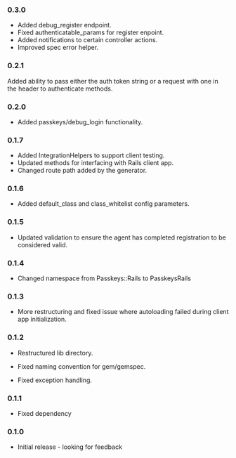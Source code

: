 ### 0.3.0

* Added debug_register endpoint.
* Fixed authenticatable_params for register enpoint.
* Added notifications to certain controller actions.
* Improved spec error helper.

### 0.2.1

Added ability to pass either the auth token string or a request with one in the header to authenticate methods.

### 0.2.0

* Added passkeys/debug_login functionality.

### 0.1.7

* Added IntegrationHelpers to support client testing.
* Updated methods for interfacing with Rails client app.
* Changed route path added by the generator.

### 0.1.6

* Added default_class and class_whitelist config parameters.

### 0.1.5

* Updated validation to ensure the agent has completed registration to be considered valid.

### 0.1.4

* Changed namespace from Passkeys::Rails to PasskeysRails

### 0.1.3

* More restructuring and fixed issue where autoloading failed
  during client app initialization.

### 0.1.2

* Restructured lib directory.

* Fixed naming convention for gem/gemspec.

* Fixed exception handling.

### 0.1.1

* Fixed dependency

### 0.1.0

* Initial release - looking for feedback
